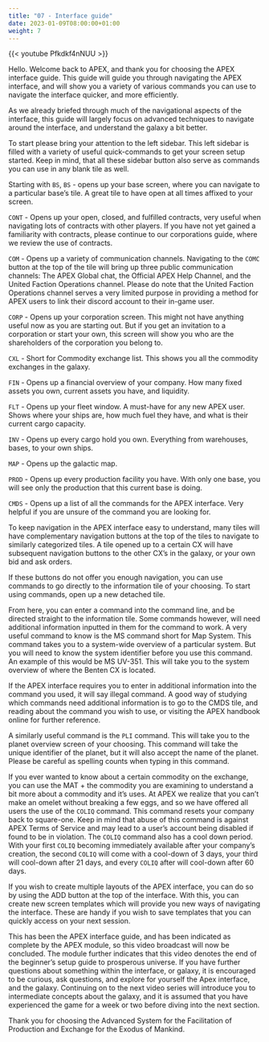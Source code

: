 ```yaml
---
title: "07 - Interface guide"
date: 2023-01-09T08:00:00+01:00
weight: 7
---
```


{{< youtube Pfkdkf4nNUU >}}

Hello. Welcome back to APEX, and thank you for choosing the APEX interface guide. This guide will guide you through navigating the APEX interface, and will show you a variety of various commands you can use to navigate the interface quicker, and more efficiently.

As we already briefed through much of the navigational aspects of the interface, this guide will largely focus on advanced techniques to navigate around the interface, and understand the galaxy a bit better.

To start please bring your attention to the left sidebar. This left sidebar is filled with a variety of useful quick-commands to get your screen setup started. Keep in mind, that all these sidebar button also serve as commands you can use in any blank tile as well.

Starting with `BS`, `BS` - opens up your base screen, where you can navigate to a particular base’s tile. A great tile to have open at all times affixed to your screen.

`CONT` - Opens up your open, closed, and fulfilled contracts, very useful when navigating lots of contracts with other players. If you have not yet gained a familiarity with contracts, please continue to our corporations guide, where we review the use of contracts.

`COM` - Opens up a variety of communication channels. Navigating to the `COMC` button at the top of the tile will bring up three public communication channels: The APEX Global chat, the Official APEX Help Channel, and the United Faction Operations channel. Please do note that the United Faction Operations channel serves a very limited purpose in providing a method for APEX users to link their discord account to their in-game user.

`CORP` - Opens up your corporation screen. This might not have anything useful now as you are starting out. But if you get an invitation to a corporation or start your own, this screen will show you who are the shareholders of the corporation you belong to.

`CXL` - Short for Commodity exchange list. This shows you all the commodity exchanges in the galaxy.

`FIN` - Opens up a financial overview of your company. How many fixed assets you own, current assets you have, and liquidity.

`FLT` - Opens up your fleet window. A must-have for any new APEX user. Shows where your ships are, how much fuel they have, and what is their current cargo capacity.

`INV` - Opens up every cargo hold you own. Everything from warehouses, bases, to your own ships.

`MAP` - Opens up the galactic map.

`PROD` - Opens up every production facility you have. With only one base, you will see only the production that this current base is doing.

`CMDS` - Opens up a list of all the commands for the APEX interface. Very helpful if you are unsure of the command you are looking for.

To keep navigation in the APEX interface easy to understand, many tiles will have complementary navigation buttons at the top of the tiles to navigate to similarly categorized tiles. A tile opened up to a certain CX will have subsequent navigation buttons to the other CX’s in the galaxy, or your own bid and ask orders.

If these buttons do not offer you enough navigation, you can use commands to go directly to the information tile of your choosing. To start using commands, open up a new detached tile.

From here, you can enter a command into the command line, and be directed straight to the information tile. Some commands however, will need additional information inputted in them for the command to work. A very useful command to know is the MS command short for Map System. This command takes you to a system-wide overview of a particular system. But you will need to know the system identifier before you use this command.  An example of this would be MS UV-351. This will take you to the system overview of where the Benten CX is located.

If the APEX interface requires you to enter in additional information into the command you used, it will say illegal command. A good way of studying which commands need additional information is to go to the CMDS tile, and reading about the command you wish to use, or visiting the APEX handbook online for further reference.

A similarly useful command is the `PLI` command. This will take you to the planet overview screen of your choosing. This command will take the unique identifier of the planet, but it will also accept the name of the planet. Please be careful as spelling counts when typing in this command.

If you ever wanted to know about a certain commodity on the exchange, you can use the MAT + the commodity you are examining to understand a bit more about a commodity and it’s uses.
At APEX we realize that you can’t make an omelet without breaking a few eggs, and so we have offered all users the use of the `COLIQ` command. This command resets your company back to square-one. Keep in mind that abuse of this command is against APEX Terms of Service and may lead to a user’s account being disabled if found to be in violation. The `COLIQ` command also has a cool down period. With your first `COLIQ` becoming immediately available after your company’s creation, the second `COLIQ` will come with a cool-down of 3 days, your third will cool-down after 21 days, and every `COLIQ` after will cool-down after 60 days.

If you wish to create multiple layouts of the APEX interface, you can do so by using the ADD button at the top of the interface. With this, you can create new screen templates which will provide you new ways of navigating the interface. These are handy if you wish to save templates that you can quickly access on your next session.

This has been the  APEX interface guide, and has been indicated as complete by the APEX module, so this video broadcast will now be concluded. The module further indicates that this video denotes the end of the beginner’s setup guide to prosperous universe. If you have further questions about something within the interface, or galaxy, it is encouraged to be curious, ask questions, and explore for yourself the Apex interface, and the galaxy. Continuing on to the next video series will introduce you to intermediate concepts about the galaxy, and it is assumed that you have experienced the game for a week or two before diving into the next section.

Thank you for choosing the Advanced System for the Facilitation of Production and Exchange for the Exodus of Mankind.